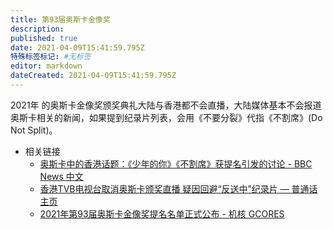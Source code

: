 ```yaml
---
title: 第93届奥斯卡金像奖
description:
published: true
date: 2021-04-09T15:41:59.795Z
特殊标签标记: #无标签
editor: markdown
dateCreated: 2021-04-09T15:41:59.795Z
---
```


2021年 的奥斯卡金像奖颁奖典礼大陆与香港都不会直播，大陆媒体基本不会报道奥斯卡相关的新闻，如果提到纪录片列表，会用《不要分裂》代指《不割席》(Do Not Split)。

+ 相关链接
    + [奥斯卡中的香港话题：《少年的你》《不割席》获提名引发的讨论 - BBC News 中文](https://web.archive.org/web/20210407140504/https://www.bbc.com/zhongwen/simp/world-56411631)
    + [香港TVB电视台取消奥斯卡颁奖直播 疑因回避“反送中”纪录片 — 普通话主页](https://web.archive.org/web/20210409153226/https://www.rfa.org/mandarin/Xinwen/3-03292021130039.html)
    + [2021年第93届奥斯卡金像奖提名名单正式公布 - 机核 GCORES](https://web.archive.org/web/20210409153137/https://www.gcores.com/articles/135020)